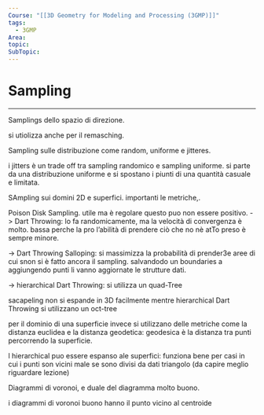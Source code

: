```yaml
---
Course: "[[3D Geometry for Modeling and Processing (3GMP)]]"
tags:
  - 3GMP
Area: 
topic: 
SubTopic: 
---
```


# Sampling
---

Samplings dello spazio di direzione.

si utiolizza anche per il remasching. 

Sampling sulle distribuzione come random, uniforme e jitteres.


i jitters è un trade off tra sampling randomico e sampling uniforme. si parte da una distribuzione uniforme e si  spostano i piunti di una quantità casuale e limitata.




SAmpling sui domini 2D e superfici. importanti le metriche,.



Poison Disk Sampling. utile ma è regolare questo puo non essere positivo.
-> Dart Throwing: lo fa randomicamente, ma la velocità di convergenza è molto. bassa perche la pro l’abilità di prendere ciò che no nè atTo preso è sempre minore. 

-> Dart Throwing Salloping: si massimizza la probabilità di prender3e aree di cui snon si è fatto ancora il sampling.  salvandodo un boundaries a aggiungendo punti li vanno aggiornate le strutture dati.

-> hierarchical Dart Throwing: si utilizza un quad-Tree


sacapeling non si espande in 3D facilmente mentre hierarchical Dart Throwing si utilizzano un oct-tree


per il dominio di una superficie invece si utilizzano delle metriche come la distanza euclidea e la distanza geodetica:
geodesica è la distanza tra punti percorrendo la superficie.


l hierarchical puo essere espanso ale superfici: funziona bene per casi in cui i punti son vicini male se sono divisi da dati triangolo (da capire meglio riguardare lezione)




Diagrammi di voronoi, e duale del diagramma molto buono. 


i diagrammi di voronoi buono hanno il punto vicino al centroide